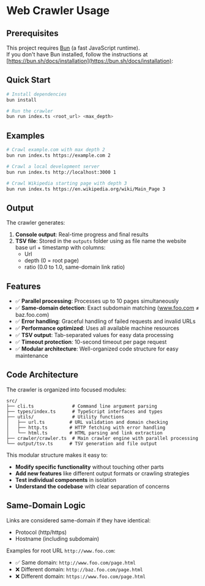 # Web Crawler Usage

## Prerequisites

This project requires [Bun](https://bun.sh/) (a fast JavaScript runtime).  
If you don't have Bun installed, follow the instructions at [https://bun.sh/docs/installation](https://bun.sh/docs/installation):

## Quick Start

```bash
# Install dependencies
bun install

# Run the crawler
bun run index.ts <root_url> <max_depth>
```

## Examples

```bash
# Crawl example.com with max depth 2
bun run index.ts https://example.com 2

# Crawl a local development server
bun run index.ts http://localhost:3000 1

# Crawl Wikipedia starting page with depth 3
bun run index.ts https://en.wikipedia.org/wiki/Main_Page 3
```

## Output

The crawler generates:

1. **Console output**: Real-time progress and final results
2. **TSV file**: Stored in the `outputs` folder using as file name the website base url + timestamp with columns:
   - Url
   - depth (0 = root page)
   - ratio (0.0 to 1.0, same-domain link ratio)

## Features

- ✅ **Parallel processing**: Processes up to 10 pages simultaneously
- ✅ **Same-domain detection**: Exact subdomain matching (www.foo.com ≠ baz.foo.com)
- ✅ **Error handling**: Graceful handling of failed requests and invalid URLs
- ✅ **Performance optimized**: Uses all available machine resources
- ✅ **TSV output**: Tab-separated values for easy data processing
- ✅ **Timeout protection**: 10-second timeout per page request
- ✅ **Modular architecture**: Well-organized code structure for easy maintenance

## Code Architecture

The crawler is organized into focused modules:

```
src/
├── cli.ts              # Command line argument parsing
├── types/index.ts      # TypeScript interfaces and types
├── utils/              # Utility functions
│   ├── url.ts         # URL validation and domain checking
│   ├── http.ts        # HTTP fetching with error handling
│   └── html.ts        # HTML parsing and link extraction
├── crawler/crawler.ts  # Main crawler engine with parallel processing
└── output/tsv.ts      # TSV generation and file output
```

This modular structure makes it easy to:

- **Modify specific functionality** without touching other parts
- **Add new features** like different output formats or crawling strategies
- **Test individual components** in isolation
- **Understand the codebase** with clear separation of concerns

## Same-Domain Logic

Links are considered same-domain if they have identical:

- Protocol (http/https)
- Hostname (including subdomain)

Examples for root URL `http://www.foo.com`:

- ✅ Same domain: `http://www.foo.com/page.html`
- ❌ Different domain: `http://baz.foo.com/page.html`
- ❌ Different domain: `https://www.foo.com/page.html`

